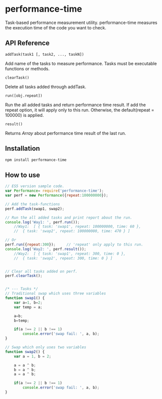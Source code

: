 # performance-time
 Task-based performance measurement utility.
 performance-time measures the execution time of the code you want to check.

## API Reference

`addTask(task1 [, task2, ..., taskN])`

Add name of the tasks to measure performance.
Tasks must be executable functions or methods.

`clearTask()`

Delete all tasks added through addTask.

`run([obj.repeat])`

Run the all added tasks and return performance time result.
If add the repeat option, it will apply only to this run.
Otherwise, the default(repeat = 100000) is applied.

`result()`

Returns *Array* about performance time result of the last run.


## Installation
```sh
npm install performance-time
```

## How to use
```javascript
// ES5 version sample code.
var Performance= require('performance-time');
var perf = new Performance({repeat:100000000});

// Add the task-functions
perf.addTask(swap1, swap2);

// Run the all added tasks and print report about the run.
console.log('Way1: ', perf.run());
	//Way1:  [ { task: 'swap1', repeat: 100000000, time: 60 },
	//	{ task: 'swap2', repeat: 100000000, time: 470 } ]

// Or
perf.run({repeat:300});		// 'repeat' only apply to this run.
console.log('Way2: ', perf.result());
	//Way2:  [ { task: 'swap1', repeat: 300, time: 0 },
	//	{ task: 'swap2', repeat: 300, time: 0 } ]


// Clear all tasks added on perf.
perf.clearTask();


/* --- Tasks */
// Traditional swap which uses three variables
function swap1() {
	var a=1, b=2;
	var temp = a;

	a=b;
	b=temp;

	if(a !== 2 || b !== 1)
		console.error('swap fail: ', a, b);
}

// Swap which only uses two variables
function swap2() {
	var a = 1, b = 2;

	a = a ^ b;
	b = a ^ b;
	a = a ^ b;

	if(a !== 2 || b !== 1)
		console.error('swap fail: ', a, b);
}
```